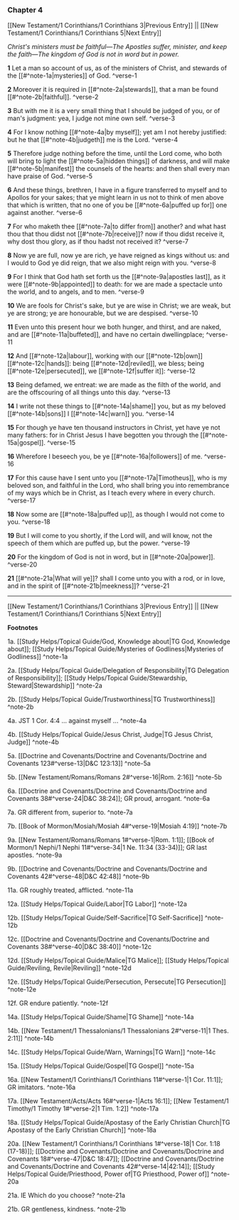 ### Chapter 4

[[New Testament/1 Corinthians/1 Corinthians 3|Previous Entry]]  ||  [[New Testament/1 Corinthians/1 Corinthians 5|Next Entry]]

*Christ's ministers must be faithful—The Apostles suffer, minister, and keep the faith—The kingdom of God is not in word but in power.*

**1**  Let a man so account of us, as of the ministers of Christ, and stewards of the [[#^note-1a|mysteries]] of God. ^verse-1

**2**  Moreover it is required in [[#^note-2a|stewards]], that a man be found [[#^note-2b|faithful]]. ^verse-2

**3**  But with me it is a very small thing that I should be judged of you, or of man's judgment: yea, I judge not mine own self. ^verse-3

**4**  For I know nothing [[#^note-4a|by myself]]; yet am I not hereby justified: but he that [[#^note-4b|judgeth]] me is the Lord. ^verse-4

**5**  Therefore judge nothing before the time, until the Lord come, who both will bring to light the [[#^note-5a|hidden things]] of darkness, and will make [[#^note-5b|manifest]] the counsels of the hearts: and then shall every man have praise of God. ^verse-5

**6**  And these things, brethren, I have in a figure transferred to myself and to Apollos for your sakes; that ye might learn in us not to think of men above that which is written, that no one of you be [[#^note-6a|puffed up for]] one against another. ^verse-6

**7**  For who maketh thee [[#^note-7a|to differ from]] another? and what hast thou that thou didst not [[#^note-7b|receive]]? now if thou didst receive it, why dost thou glory, as if thou hadst not received it? ^verse-7

**8**  Now ye are full, now ye are rich, ye have reigned as kings without us: and I would to God ye did reign, that we also might reign with you. ^verse-8

**9**  For I think that God hath set forth us the [[#^note-9a|apostles last]], as it were [[#^note-9b|appointed]] to death: for we are made a spectacle unto the world, and to angels, and to men. ^verse-9

**10**  We are fools for Christ's sake, but ye are wise in Christ; we are weak, but ye are strong; ye are honourable, but we are despised. ^verse-10

**11**  Even unto this present hour we both hunger, and thirst, and are naked, and are [[#^note-11a|buffeted]], and have no certain dwellingplace; ^verse-11

**12**  And [[#^note-12a|labour]], working with our [[#^note-12b|own]] [[#^note-12c|hands]]: being [[#^note-12d|reviled]], we bless; being [[#^note-12e|persecuted]], we [[#^note-12f|suffer it]]: ^verse-12

**13**  Being defamed, we entreat: we are made as the filth of the world, and are the offscouring of all things unto this day. ^verse-13

**14**  I write not these things to [[#^note-14a|shame]] you, but as my beloved [[#^note-14b|sons]] I [[#^note-14c|warn]] you. ^verse-14

**15**  For though ye have ten thousand instructors in Christ, yet have ye not many fathers: for in Christ Jesus I have begotten you through the [[#^note-15a|gospel]]. ^verse-15

**16**  Wherefore I beseech you, be ye [[#^note-16a|followers]] of me. ^verse-16

**17**  For this cause have I sent unto you [[#^note-17a|Timotheus]], who is my beloved son, and faithful in the Lord, who shall bring you into remembrance of my ways which be in Christ, as I teach every where in every church. ^verse-17

**18**  Now some are [[#^note-18a|puffed up]], as though I would not come to you. ^verse-18

**19**  But I will come to you shortly, if the Lord will, and will know, not the speech of them which are puffed up, but the power. ^verse-19

**20**  For the kingdom of God is not in word, but in [[#^note-20a|power]]. ^verse-20

**21**  [[#^note-21a|What will ye]]? shall I come unto you with a rod, or in love, and in the spirit of [[#^note-21b|meekness]]? ^verse-21


---
[[New Testament/1 Corinthians/1 Corinthians 3|Previous Entry]]  ||  [[New Testament/1 Corinthians/1 Corinthians 5|Next Entry]]


**Footnotes**


1a. [[Study Helps/Topical Guide/God, Knowledge about|TG God, Knowledge about]]; [[Study Helps/Topical Guide/Mysteries of Godliness|Mysteries of Godliness]] ^note-1a

2a. [[Study Helps/Topical Guide/Delegation of Responsibility|TG Delegation of Responsibility]]; [[Study Helps/Topical Guide/Stewardship, Steward|Stewardship]] ^note-2a

2b. [[Study Helps/Topical Guide/Trustworthiness|TG Trustworthiness]] ^note-2b

4a. JST 1 Cor. 4:4 ... against myself ... ^note-4a

4b. [[Study Helps/Topical Guide/Jesus Christ, Judge|TG Jesus Christ, Judge]] ^note-4b

5a. [[Doctrine and Covenants/Doctrine and Covenants/Doctrine and Covenants 123#^verse-13|D&C 123:13]] ^note-5a

5b. [[New Testament/Romans/Romans 2#^verse-16|Rom. 2:16]] ^note-5b

6a. [[Doctrine and Covenants/Doctrine and Covenants/Doctrine and Covenants 38#^verse-24|D&C 38:24]]; GR proud, arrogant.  ^note-6a

7a. GR different from, superior to. ^note-7a

7b. [[Book of Mormon/Mosiah/Mosiah 4#^verse-19|Mosiah 4:19]] ^note-7b

9a. [[New Testament/Romans/Romans 1#^verse-1|Rom. 1:1]]; [[Book of Mormon/1 Nephi/1 Nephi 11#^verse-34|1 Ne. 11:34 (33-34)]]; GR last apostles.  ^note-9a

9b. [[Doctrine and Covenants/Doctrine and Covenants/Doctrine and Covenants 42#^verse-48|D&C 42:48]] ^note-9b

11a. GR roughly treated, afflicted. ^note-11a

12a. [[Study Helps/Topical Guide/Labor|TG Labor]] ^note-12a

12b. [[Study Helps/Topical Guide/Self-Sacrifice|TG Self-Sacrifice]] ^note-12b

12c. [[Doctrine and Covenants/Doctrine and Covenants/Doctrine and Covenants 38#^verse-40|D&C 38:40]] ^note-12c

12d. [[Study Helps/Topical Guide/Malice|TG Malice]]; [[Study Helps/Topical Guide/Reviling, Revile|Reviling]] ^note-12d

12e. [[Study Helps/Topical Guide/Persecution, Persecute|TG Persecution]] ^note-12e

12f. GR endure patiently. ^note-12f

14a. [[Study Helps/Topical Guide/Shame|TG Shame]] ^note-14a

14b. [[New Testament/1 Thessalonians/1 Thessalonians 2#^verse-11|1 Thes. 2:11]] ^note-14b

14c. [[Study Helps/Topical Guide/Warn, Warnings|TG Warn]] ^note-14c

15a. [[Study Helps/Topical Guide/Gospel|TG Gospel]] ^note-15a

16a. [[New Testament/1 Corinthians/1 Corinthians 11#^verse-1|1 Cor. 11:1]]; GR imitators.  ^note-16a

17a. [[New Testament/Acts/Acts 16#^verse-1|Acts 16:1]]; [[New Testament/1 Timothy/1 Timothy 1#^verse-2|1 Tim. 1:2]] ^note-17a

18a. [[Study Helps/Topical Guide/Apostasy of the Early Christian Church|TG Apostasy of the Early Christian Church]] ^note-18a

20a. [[New Testament/1 Corinthians/1 Corinthians 1#^verse-18|1 Cor. 1:18 (17-18)]]; [[Doctrine and Covenants/Doctrine and Covenants/Doctrine and Covenants 18#^verse-47|D&C 18:47]]; [[Doctrine and Covenants/Doctrine and Covenants/Doctrine and Covenants 42#^verse-14|42:14]]; [[Study Helps/Topical Guide/Priesthood, Power of|TG Priesthood, Power of]] ^note-20a

21a. IE Which do you choose? ^note-21a

21b. GR gentleness, kindness. ^note-21b
